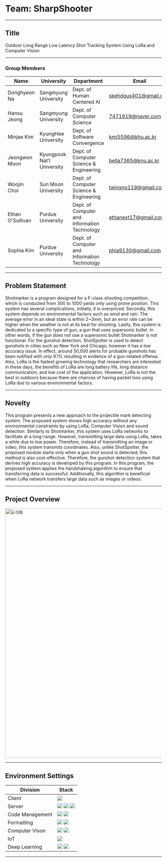 # Team: SharpShooter

---

## Title

Outdoor Long Range Low Latency Shot Tracking System Using LoRa and Computer Vision

---

### Group Members

| Name             | University                 | Department                                   | Email                 | Contact                           |
| ---------------- | -------------------------- | -------------------------------------------- | --------------------- | --------------------------------- |
| Donghyeon Na     | Sangmyung University       | Dept. of Human Centered AI                   | skehdgus401@gmail.com | https://github.com/xialGuri       |
| Hansu Jeong      | Sangmyung University       | Dept. of Computer Science                    | 7471919@naver.com     | https://github.com/8471919        |
| Minjae Kim       | KyungHee University        | Dept. of Software Convergence                | kmj5596@khu.ac.kr     | https://github.com/MinJaeKim2796  |
| Jeongwon Moon    | Kyungpook Nat’l University | Dept. of Computer Science & Engineering      | bella7365@knu.ac.kr   | https://github.com/gaarden        |
| Woojin Choi      | Sun Moon University        | Dept. of Computer Science & Engineering      | twinsno119@gmail.com  | https://github.com/woojin-choi518 |
| Ethan O'Sullivan | Purdue University          | Dept. of Computer and Information Technology | ethanext17@gmail.com  | https://github.com/ethanext       |
| Sophia Kim       | Purdue University          | Dept. of Computer and Information Technology | phia9130@gmail.com    | https://github.com/lee3155        |

---

## Problem Statement

Shotmarker is a program designed for a F-class shooting competition, which is conducted from 300 to 1000 yards only using prone position. This system has several complications, initially, it is overpriced. Secondly, this system depends on environmental factors such as wind and rain. The average error in an ideal state is within 2~3mm, but an error rate can be higher when the weather is not at its best for shooting. Lastly, this system is dedicated to a specific type of gun, a gun that uses supersonic bullet. In other words, if the gun does not use a supersonic bullet Shotmarker is not functional. For the gunshot detection, ShotSpotter is used to detect gunshots in cities such as New York and Chicago, however it has a low accuracy issue. In effect, around 50,000 alerts for probable gunshots has been notified with only 9.1% resulting in evidence of a gun-related offense. Also, LoRa is the fastest growing technology that researchers are interested in these days, the benefits of LoRa are long battery life, long distance communication, and low cost of the application. However, LoRa is not the best in outdoors because there are chances of having packet loss using LoRa due to various environmental factors.

---

## Novelty

This program presents a new approach to the projectile mark detecting system. The proposed system shows high accuracy without any environmental constraints by using LoRa, Computer Vision and sound detection. Similarly to Shotmarker, this system uses LoRa networks to facilitate at a long-range. However, transmitting large data using LoRa, takes a while due to low power. Therefore, instead of transmitting an image or video, this system transmits coordinates. Also, unlike ShotSpotter, the proposed module starts only when a gun shot sound is detected; this method is also cost-effective. Therefore, the gunshot detection system that derives high accuracy is developed by this program. In this program, the proposed system applies the handshaking algorithm to ensure that transferring data is successful. Additionally, this algorithm is beneficial when LoRa network transfers large data such as images or videos.

---

## Project Overview

<img align="center" width="800" alt="도식화" src="https://user-images.githubusercontent.com/77319785/196273713-43df42f2-068c-4285-ab9c-fec79f087b1b.png">

---

## Environment Settings

| Division        | Stack                                                                                                                                                                                                                                                                                                                             |
| --------------- | --------------------------------------------------------------------------------------------------------------------------------------------------------------------------------------------------------------------------------------------------------------------------------------------------------------------------------- |
| Client          | <img src="https://img.shields.io/badge/React-blue?style=for-the-badge&logo=React&logoColor=61DAFB">                                                                                                                                                                                                                               |
| Server          | <img src="https://img.shields.io/badge/NodeJs-green?style=for-the-badge&logo=Node.js&logoColor=339933"/> <img src="https://img.shields.io/badge/Express-grey?style=for-the-badge&logo=Express&logoColor=000000"/> <img src="https://img.shields.io/badge/TypeScript-black?style=for-the-badge&logo=TypeScript&logoColor=3178C6"/> |
| Code Management | <img src="https://img.shields.io/badge/git-F05032?style=for-the-badge&logo=git&logoColor=black"/> <img src="https://img.shields.io/badge/github-181717?style=for-the-badge&logo=github&logoColor=white"/>                                                                                                                         |
| Formatting      | <img src="https://img.shields.io/badge/prettier-F7B93E?style=for-the-badge&logo=prettier&logoColor=black"> <img src="https://img.shields.io/badge/ESLint-purple?style=for-the-badge&logo=ESLint&logoColor=4B32C3">                                                                                                                |
| Computer Vison  | <img src="https://img.shields.io/badge/OpenCV-purple?style=for-the-badge&logo=OpenCV&logoColor=5C3EE8"/> <img src="https://img.shields.io/badge/Python-skyblue?style=for-the-badge&logo=Python&logoColor=3776AB"/>                                                                                                                |
| IoT             | <img src="https://img.shields.io/badge/Raspberry Pi-red?style=for-the-badge&logo=Raspberry Pi&logoColor=A22846">                                                                                                                                                                                                                  |
| Deep Learning   | <img src="https://img.shields.io/badge/Python-blue?style=for-the-badge&logo=Python&logoColor=3776AB"/> <img src="https://img.shields.io/badge/Pytorch-Gray?style=for-the-badge&logo=Pytorch&logoColor=EE4C2C"/>                                                                                                                   |

---
